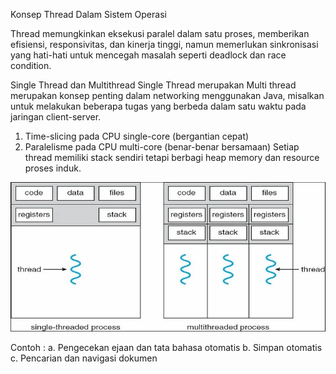 Konsep Thread Dalam Sistem Operasi

Thread memungkinkan eksekusi paralel dalam satu proses, memberikan efisiensi, responsivitas, dan kinerja tinggi, namun memerlukan sinkronisasi yang hati-hati untuk mencegah masalah seperti deadlock dan race condition.

Single Thread dan Multithread
Single Thread merupakan 
Multi thread merupakan konsep penting dalam networking menggunakan Java, misalkan untuk melakukan beberapa tugas yang berbeda dalam satu waktu pada jaringan client-server.
1.	Time-slicing pada CPU single-core (bergantian cepat)
2.	Paralelisme pada CPU multi-core (benar-benar bersamaan) Setiap thread memiliki stack sendiri tetapi berbagi heap memory dan resource proses induk.

 ![alt text](https://raw.githubusercontent.com/Havidrosihandanu/SisOp-2025/main/week-7/gambar-konsep-thread.webp)

Contoh :
a.	Pengecekan ejaan dan tata bahasa otomatis
b.	Simpan otomatis
c.	Pencarian dan navigasi dokumen
